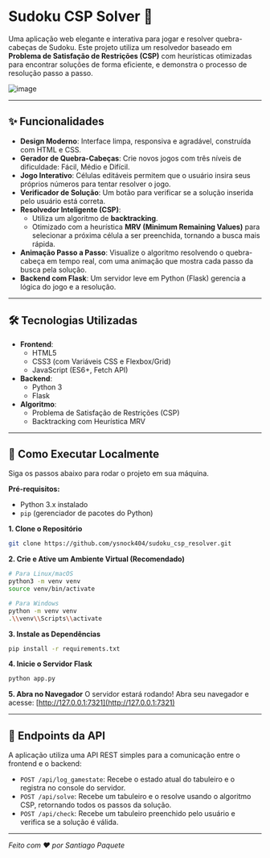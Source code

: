 # Sudoku CSP Solver 🧩

Uma aplicação web elegante e interativa para jogar e resolver quebra-cabeças de Sudoku. Este projeto utiliza um resolvedor baseado em **Problema de Satisfação de Restrições (CSP)** com heurísticas otimizadas para encontrar soluções de forma eficiente, e demonstra o processo de resolução passo a passo.

![image](https://github.com/user-attachments/assets/ee4cb0bd-63d9-4b6e-8c12-759b34a093a1)

---

## ✨ Funcionalidades

- **Design Moderno**: Interface limpa, responsiva e agradável, construída com HTML e CSS.
- **Gerador de Quebra-Cabeças**: Crie novos jogos com três níveis de dificuldade: Fácil, Médio e Difícil.
- **Jogo Interativo**: Células editáveis permitem que o usuário insira seus próprios números para tentar resolver o jogo.
- **Verificador de Solução**: Um botão para verificar se a solução inserida pelo usuário está correta.
- **Resolvedor Inteligente (CSP)**:
  - Utiliza um algoritmo de **backtracking**.
  - Otimizado com a heurística **MRV (Minimum Remaining Values)** para selecionar a próxima célula a ser preenchida, tornando a busca mais rápida.
- **Animação Passo a Passo**: Visualize o algoritmo resolvendo o quebra-cabeça em tempo real, com uma animação que mostra cada passo da busca pela solução.
- **Backend com Flask**: Um servidor leve em Python (Flask) gerencia a lógica do jogo e a resolução.

---

## 🛠️ Tecnologias Utilizadas

- **Frontend**:
  - HTML5
  - CSS3 (com Variáveis CSS e Flexbox/Grid)
  - JavaScript (ES6+, Fetch API)
- **Backend**:
  - Python 3
  - Flask
- **Algoritmo**:
  - Problema de Satisfação de Restrições (CSP)
  - Backtracking com Heurística MRV

---

## 🚀 Como Executar Localmente

Siga os passos abaixo para rodar o projeto em sua máquina.

**Pré-requisitos:**
- Python 3.x instalado
- `pip` (gerenciador de pacotes do Python)

**1. Clone o Repositório**
```bash
git clone https://github.com/ysnock404/sudoku_csp_resolver.git
```

**2. Crie e Ative um Ambiente Virtual (Recomendado)**
```bash
# Para Linux/macOS
python3 -m venv venv
source venv/bin/activate

# Para Windows
python -m venv venv
.\\venv\\Scripts\\activate
```

**3. Instale as Dependências**
```bash
pip install -r requirements.txt
```

**4. Inicie o Servidor Flask**
```bash
python app.py
```

**5. Abra no Navegador**
O servidor estará rodando! Abra seu navegador e acesse:
[http://127.0.0.1:7321](http://127.0.0.1:7321)

---

## 📡 Endpoints da API

A aplicação utiliza uma API REST simples para a comunicação entre o frontend e o backend:

- `POST /api/log_gamestate`: Recebe o estado atual do tabuleiro e o registra no console do servidor.
- `POST /api/solve`: Recebe um tabuleiro e o resolve usando o algoritmo CSP, retornando todos os passos da solução.
- `POST /api/check`: Recebe um tabuleiro preenchido pelo usuário e verifica se a solução é válida.

---
*Feito com ❤️ por Santiago Paquete* 
